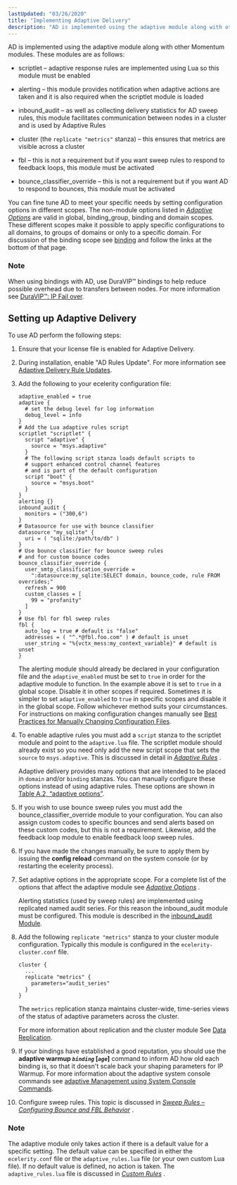 ```yaml
---
lastUpdated: "03/26/2020"
title: "Implementing Adaptive Delivery"
description: "AD is implemented using the adaptive module along with other Momentum modules These modules are as follows scriptlet adaptive response rules are implemented using Lua so this module must be enabled alerting this module provides notification when adaptive actions are taken and it is also required when the scriptlet module..."
---
```



AD is implemented using the adaptive module along with other Momentum modules. These modules are as follows:

*   scriptlet – adaptive response rules are implemented using Lua so this module must be enabled

*   alerting – this module provides notification when adaptive actions are taken and it is also required when the scriptlet module is loaded

*   inbound_audit – as well as collecting delivery statistics for AD sweep rules, this module facilitates communication between nodes in a cluster and is used by Adaptive Rules

*   cluster (the `replicate "metrics"` stanza) – this ensures that metrics are visible across a cluster

*   fbl – this is not a requirement but if you want sweep rules to respond to feedback loops, this module must be activated

*   bounce_classifier_override – this is not a requirement but if you want AD to respond to bounces, this module must be activated

You can fine tune AD to meet your specific needs by setting configuration options in different scopes. The non-module options listed in [*Adaptive Options*](/momentum/3/3-ad/ad-options) are valid in global, binding_group, binding and domain scopes. These different scopes make it possible to apply specific configurations to all domains, to groups of domains or only to a specific domain. For discussion of the binding scope see [binding](/momentum/3/3-reference/3-reference-conf-ref-binding) and follow the links at the bottom of that page.

### Note

When using bindings with AD, use DuraVIP™ bindings to help reduce possible overhead due to transfers between nodes. For more information see [DuraVIP™: IP Fail over](/momentum/3/3-reference/3-reference-cluster-config-duravip).

## <a name="ad.adaptive.setup"></a> Setting up Adaptive Delivery

To use AD perform the following steps:

1.  Ensure that your license file is enabled for Adaptive Delivery.

2.  During installation, enable "AD Rules Update". For more information see [Adaptive Delivery Rule Updates](/momentum/3/3-reference/install-additional-packages#install.additional.packages.adaptive.updates).

3.  Add the following to your ecelerity configuration file:

    <a name="ad.adaptive.setup.example"></a> 

    
    ```
    adaptive_enabled = true
    adaptive {
      # set the debug level for log information
      debug_level = info
    }
    # Add the Lua adaptive rules script
    scriptlet "scriptlet" {
      script "adaptive" {
        source = "msys.adaptive"
      }
      # The following script stanza loads default scripts to
      # support enhanced control channel features
      # and is part of the default configuration
      script "boot" {
        source = "msys.boot"
      }
    }
    alerting {}
    inbound_audit {
      monitors = ("300,6")
    }
    # Datasource for use with bounce classifier
    datasource "my_sqlite" {
      uri = ( "sqlite:/path/to/db" )
    }
    # Use bounce classifier for bounce sweep rules
    # and for custom bounce codes
    bounce_classifier_override {
      user_smtp_classification_override =
        ":datasource:my_sqlite:SELECT domain, bounce_code, rule FROM overrides;"
      refresh = 900
      custom_classes = [
        99 = "profanity"
      ]
    }
    # Use fbl for fbl sweep rules
    fbl {
      auto_log = true # default is "false"
      addresses = ( "^.*@fbl.foo.com" ) # default is unset
      user_string = "%{vctx_mess:my_context_variable}" # default is unset
    }
    ```

    The alerting module should already be declared in your configuration file and the `adaptive_enabled` must be set to `true` in order for the adaptive module to function. In the example above it is set to `true` in a global scope. Disable it in other scopes if required. Sometimes it is simpler to set `adaptive_enabled` to `true` in specific scopes and disable it in the global scope. Follow whichever method suits your circumstances. For instructions on making configuration changes manually see [Best Practices for Manually Changing Configuration Files](/momentum/3/3-reference/conf-manual-changes).

4.  To enable adaptive rules you must add a `script` stanza to the scriptlet module and point to the `adaptive.lua` file. The scriptlet module should already exist so you need only add the new script scope that sets the `source` to `msys.adaptive`. This is discussed in detail in [*Adaptive Rules*](/momentum/3/3-ad/ad-adaptive-rules) .

    Adaptive delivery provides many options that are intended to be placed in `domain` and/or `binding` stanzas. You can manually configure these options instead of using adaptive rules. These options are shown in [Table A.2, “adaptive options”](/momentum/3/3-ad/ad-options#adaptive-options-table).

5.  If you wish to use bounce sweep rules you must add the bounce_classifier_override module to your configuration. You can also assign custom codes to specific bounces and send alerts based on these custom codes, but this is not a requirement. Likewise, add the feedback loop module to enable feedback loop sweep rules.

6.  If you have made the changes manually, be sure to apply them by issuing the **config reload**        command on the system console (or by restarting the ecelerity process).

7.  Set adaptive options in the appropriate scope. For a complete list of the options that affect the adaptive module see [*Adaptive Options*](/momentum/3/3-ad/ad-options) .

    Alerting statistics (used by sweep rules) are implemented using replicated named audit series. For this reason the inbound_audit module must be configured. This module is described in the [inbound_audit Module](/momentum/3/3-reference/3-reference-modules-inbound-audit).

8.  Add the following `replicate "metrics"` stanza to your cluster module configuration. Typically this module is configured in the `ecelerity-cluster.conf` file.

    ```
    cluster {
      ...
      replicate "metrics" {
        parameters="audit_series"
      }
    }
    ```

    The `metrics` replication stanza maintains cluster-wide, time-series views of the status of adaptive parameters across the cluster.

    For more information about replication and the cluster module See [Data Replication](/momentum/3/3-reference/3-reference-cluster-config-replication).

9.  If your bindings have established a good reputation, you should use the **adaptive warmup *`binding`* [*`age`*]**                              command to inform AD how old each binding is, so that it doesn't scale back your shaping parameters for IP Warmup. For more information about the adaptive system console commands see [adaptive Management using System Console Commands](/momentum/3/3-reference/3-reference-modules-adaptive#modules.adaptive.console).

10.  Configure sweep rules. This topic is discussed in [*Sweep Rules – Configuring Bounce and FBL Behavior*](/momentum/3/3-ad/ad-rules-sweep-rules) .

### Note

The adaptive module only takes action if there is a default value for a specific setting. The default value can be specified in either the `ecelerity.conf` file or the `adaptive_rules.lua` file (or your own custom Lua file). If no default value is defined, no action is taken. The `adaptive_rules.lua` file is discussed in [*Custom Rules*](/momentum/3/3-ad/ad-custom-rules) .